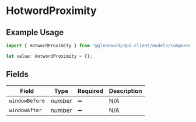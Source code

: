 # HotwordProximity

## Example Usage

```typescript
import { HotwordProximity } from "@gleanwork/api-client/models/components";

let value: HotwordProximity = {};
```

## Fields

| Field              | Type               | Required           | Description        |
| ------------------ | ------------------ | ------------------ | ------------------ |
| `windowBefore`     | *number*           | :heavy_minus_sign: | N/A                |
| `windowAfter`      | *number*           | :heavy_minus_sign: | N/A                |